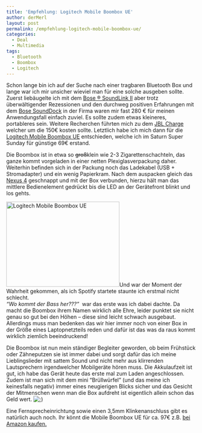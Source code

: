 ```yaml
---
title: 'Empfehlung: Logitech Mobile Boombox UE'
author: derMerl
layout: post
permalink: /empfehlung-logitech-mobile-boombox-ue/
categories:
  - Deal
  - Multimedia
tags:
  - Bluetooth
  - Boombox
  - Logitech
---
```

Schon lange bin ich auf der Suche nach einer tragbaren Bluetooth Box und lange war ich mir unsicher wieviel man für eine solche ausgeben sollte. Zuerst liebäugelte ich mit dem [Bose ® SoundLink II][1] aber trotz überwältigender Rezessionen und den durchweg positiven Erfahrungen mit dem [Bose SoundDock][2] in der Firma waren mir fast 280 € für meinen Anwendungsfall einfach zuviel. Es sollte zudem etwas kleineres, portableres sein. Weitere Recherchen führten mich zu dem [JBL Charge][3] welcher um die 150€ kosten sollte. Letztlich habe ich mich dann für die [Logitech Mobile Boombox UE][4] entschieden, welche ich im Saturn Super Sunday für günstige 69€ erstand.

Die Boombox ist in etwa so <del>groß</del>klein wie 2-3 Zigarettenschachteln, das ganze kommt vorgeladen in einer netten Plexiglasverpackung daher. Weiterhin befinden sich in der Packung noch das Ladekabel (USB + Stromadapter) und ein wenig Papierkram. Nach dem auspacken gleich das [Nexus 4][5] geschnappt und mit der Box verbunden, hierzu hält man das mittlere Bedienelement gedrückt bis die LED an der Gerätefront blinkt und los gehts.

[<img class="alignright size-medium wp-image-386" title="Logitech Mobile Boombox UE" alt="Logitech Mobile Boombox UE" src="http://www.sysdump.de/wp-content/uploads/2013/08/IMG_20130809_221442-300x225.jpg" width="300" height="225" />][6]Und war der Moment der Wahrheit gekommen, als ich Spotify startete staunte ich erstmal nicht schlecht.  
*&#8220;Wo kommt der Bass her???&#8221;*  war das erste was ich dabei dachte. Da macht die Boombox ihrem Namen wirklich alle Ehre, leider punktet sie nicht genau so gut bei den Höhen &#8211; diese sind leicht schwach ausgebaut. Allerdings muss man bedenken das wir hier immer noch von einer Box in der Größe eines Laptopnetzteils reden und dafür ist das was da raus kommt wirklich ziemlich beeindruckend!

Die Boombox ist nun mein ständiger Begleiter geworden, ob beim Frühstück oder Zähneputzen sie ist immer dabei und sorgt dafür das ich meine Lieblingslieder mit sattem Sound und nicht mehr aus klirrenden Lautsprechern irgendwelcher Mobilgeräte hören muss. Die Akkulaufzeit ist gut, ich habe das Gerät heute das erste mal zum Laden angeschlossen. Zudem ist man sich mit dem mini &#8220;Brüllwürfel&#8221; (und das meine ich keinesfalls negativ) immer eines neugierigen Blicks sicher und das Gesicht der Mitmenschen wenn man die Box aufdreht ist eigentlich allein schon das Geld wert. <img src="http://www.sysdump.de/wp-includes/images/smilies/icon_wink.gif" alt=";)" class="wp-smiley" />

Eine Fernsprecheinrichtung sowie einen 3,5mm Klinkenanschluss gibt es natürlich auch noch. Ihr könnt die Mobile Boombox UE für ca. 97€ z.B. [bei Amazon kaufen.][4]

 [1]: http://www.amazon.de/gp/product/B008V9RSZW/ref=as_li_ss_tl?ie=UTF8&camp=1638&creative=19454&creativeASIN=B008V9RSZW&linkCode=as2&tag=sysdump-21
 [2]: http://www.amazon.de/gp/product/B003UTX4TM/ref=as_li_ss_tl?ie=UTF8&camp=1638&creative=19454&creativeASIN=B003UTX4TM&linkCode=as2&tag=sysdump-21
 [3]: http://www.amazon.de/gp/product/B00BEDSZ8Q/ref=as_li_ss_tl?ie=UTF8&camp=1638&creative=19454&creativeASIN=B00BEDSZ8Q&linkCode=as2&tag=sysdump-21
 [4]: http://www.amazon.de/gp/product/B00935DS8O/ref=as_li_ss_tl?ie=UTF8&camp=1638&creative=19454&creativeASIN=B00935DS8O&linkCode=as2&tag=sysdump-21
 [5]: http://www.amazon.de/gp/product/B00AIQ6HA8/ref=as_li_ss_tl?ie=UTF8&camp=1638&creative=19454&creativeASIN=B00AIQ6HA8&linkCode=as2&tag=sysdump-21
 [6]: http://www.sysdump.de/wp-content/uploads/2013/08/IMG_20130809_221442.jpg